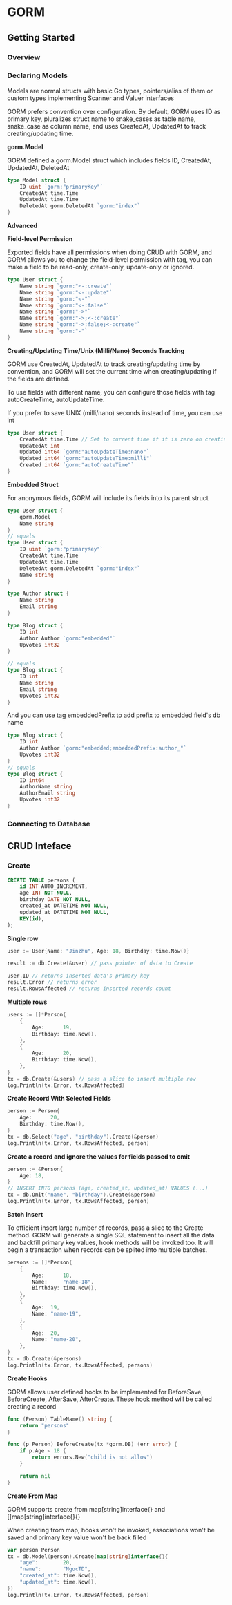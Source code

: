 # GORM

## Getting Started

### Overview

### Declaring Models

Models are normal structs with basic Go types, pointers/alias of them or custom types implementing Scanner and Valuer interfaces

GORM prefers convention over configuration. By default, GORM uses ID as primary key, pluralizes struct name to snake_cases as table name, snake_case as column name, and uses CreatedAt, UpdatedAt to track creating/updating time.

**gorm.Model**

GORM defined a gorm.Model struct which includes fields ID, CreatedAt, UpdatedAt, DeletedAt

```go
type Model struct {
    ID uint `gorm:"primaryKey"`
    CreatedAt time.Time
    UpdatedAt time.Time
    DeletedAt gorm.DeletedAt `gorm:"index"`
}
```

**Advanced**

**Field-level Permission**

Exported fields have all permissions when doing CRUD with GORM, and GORM allows you to change the field-level permission with tag, you can make a field to be read-only, create-only, update-only or ignored.

```go
type User struct {
    Name string `gorm:"<-:create"`
    Name string `gorm:"<-:update"`
    Name string `gorm:"<-"`
    Name string `gorm:"<-:false"`
    Name string `gorm:"->"`
    Name string `gorm:"->;<-:create"`
    Name string `gorm:"->:false;<-:create"`
    Name string `gorm:"-"`
}
```

**Creating/Updating Time/Unix (Milli/Nano) Seconds Tracking**

GORM use CreatedAt, UpdatedAt to track creating/updating time by convention, and GORM will set the current time when creating/updating if the fields are defined.

To use fields with different name, you can configure those fields with tag autoCreateTime, autoUpdateTime.

If you prefer to save UNIX (milli/nano) seconds instead of time, you can use int

```go
type User struct {
    CreatedAt time.Time // Set to current time if it is zero on creating
    UpdatedAt int
    Updated int64 `gorm:"autoUpdateTime:nano"`
    Updated int64 `gorm:"autoUpdateTime:milli"`
    Created int64 `gorm:"autoCreateTime"`
}
```

**Embedded Struct**

For anonymous fields, GORM will include its fields into its parent struct

```go
type User struct {
    gorm.Model
    Name string
}
// equals
type User struct {
    ID uint `gorm:"primaryKey"`
    CreatedAt time.Time
    UpdatedAt time.Time
    DeletedAt gorm.DeletedAt `gorm:"index"`
    Name string
}

type Author struct {
    Name string
    Email string
}

type Blog struct {
    ID int
    Author Author `gorm:"embedded"`
    Upvotes int32
}

// equals
type Blog struct {
    ID int
    Name string
    Email string
    Upvotes int32
}
```

And you can use tag embeddedPrefix to add prefix to embedded field's db name

```go
type Blog struct {
    ID int
    Author Author `gorm:"embedded;embeddedPrefix:author_"`
    Upvotes int32
}
// equals
type Blog struct {
    ID int64
    AuthorName string
    AuthorEmail string
    Upvotes int32
}
```

### Connecting to Database

## CRUD Inteface

### Create

```sql
CREATE TABLE persons (
    id INT AUTO_INCREMENT,
    age INT NOT NULL,
    birthday DATE NOT NULL,
    created_at DATETIME NOT NULL,
    updated_at DATETIME NOT NULL,
    KEY(id),
);
```

**Single row**

```go
user := User{Name: "Jinzhu", Age: 18, Birthday: time.Now()}

result := db.Create(&user) // pass pointer of data to Create

user.ID // returns inserted data's primary key
result.Error // returns error
result.RowsAffected // returns inserted records count
```

**Multiple rows**

```go
users := []*Person{
    {
        Age:      19,
        Birthday: time.Now(),
    },
    {
        Age:      20,
        Birthday: time.Now(),
    },
}
tx = db.Create(&users) // pass a slice to insert multiple row
log.Println(tx.Error, tx.RowsAffected)
```

**Create Record With Selected Fields**

```go
person := Person{
    Age:      20,
    Birthday: time.Now(),
}
tx = db.Select("age", "birthday").Create(&person)
log.Println(tx.Error, tx.RowsAffected, person)
```

**Create a record and ignore the values for fields passed to omit**

```go
person := &Person{
    Age: 18,
}
// INSERT INTO persons (age, created_at, updated_at) VALUES (...)
tx = db.Omit("name", "birthday").Create(&person)
log.Println(tx.Error, tx.RowsAffected, person)
```

**Batch Insert**

To efficient insert large number of records, pass a slice to the Create method. GORM will generate a single SQL statement to insert all the data and backfill primary key values, hook methods will be invoked too. It will begin a transaction when records can be splited into multiple batches.

```go
persons := []*Person{
    {
        Age:      18,
        Name:     "name-18",
        Birthday: time.Now(),
    },
    {
        Age:  19,
        Name: "name-19",
    },
    {
        Age:  20,
        Name: "name-20",
    },
}
tx = db.Create(&persons)
log.Println(tx.Error, tx.RowsAffected, persons)
```

**Create Hooks**

GORM allows user defined hooks to be implemented for BeforeSave, BeforeCreate, AfterSave, AfterCreate. These hook method will be called creating a record

```go
func (Person) TableName() string {
	return "persons"
}

func (p Person) BeforeCreate(tx *gorm.DB) (err error) {
	if p.Age < 18 {
		return errors.New("child is not allow")
	}

	return nil
}
```

**Create From Map**

GORM supports create from map[string]interface{} and []map[string]interface{}{}

When creating from map, hooks won't be invoked, associations won't be saved and primary key value won't be back filled

```go
var person Person
tx = db.Model(person).Create(map[string]interface{}{
    "age":        20,
    "name":       "NgocTD",
    "created_at": time.Now(),
    "updated_at": time.Now(),
})
log.Println(tx.Error, tx.RowsAffected, person)
```
